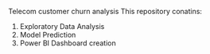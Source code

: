 Telecom customer churn analysis
This repository conatins:
1. Exploratory Data Analysis
2. Model Prediction 
3. Power BI Dashboard creation
